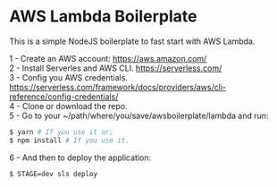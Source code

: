 # AWS Lambda Boilerplate

This is a simple NodeJS boilerplate to fast start with AWS Lambda.

1 - Create an AWS account: https://aws.amazon.com/ <br>
2 - Install Serverles and AWS CLI. https://serverless.com/ <br>
3 - Config you AWS credentials. https://serverless.com/framework/docs/providers/aws/cli-reference/config-credentials/ <br>
4 - Clone or download the repo. <br>
5 - Go to your ~/path/where/you/save/awsboilerplate/lambda and run: <br>
```sh
$ yarn # If you use it or;
$ npm install # If you use it.
```
6 - And then to deploy the application:
```sh
$ STAGE=dev sls deploy
```